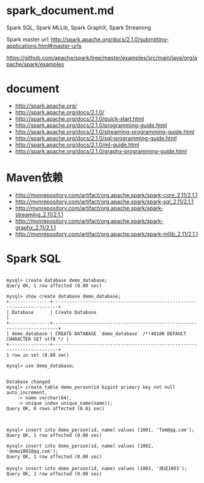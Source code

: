 
# spark_document.md  

Spark SQL, Spark MLLib, Spark GraphX, Spark Streaming  

Spark master url: http://spark.apache.org/docs/2.1.0/submitting-applications.html#master-urls  

https://github.com/apache/spark/tree/master/examples/src/main/java/org/apache/spark/examples


# document  

- http://spark.apache.org/  
- http://spark.apache.org/docs/2.1.0/  
- http://spark.apache.org/docs/2.1.0/quick-start.html  
- http://spark.apache.org/docs/2.1.0/programming-guide.html  
- http://spark.apache.org/docs/2.1.0/streaming-programming-guide.html  
- http://spark.apache.org/docs/2.1.0/sql-programming-guide.html  
- http://spark.apache.org/docs/2.1.0/ml-guide.html  
- http://spark.apache.org/docs/2.1.0/graphx-programming-guide.html  



# Maven依赖  

- http://mvnrepository.com/artifact/org.apache.spark/spark-core_2.11/2.1.1  
- http://mvnrepository.com/artifact/org.apache.spark/spark-sql_2.11/2.1.1  
- http://mvnrepository.com/artifact/org.apache.spark/spark-streaming_2.11/2.1.1  
- http://mvnrepository.com/artifact/org.apache.spark/spark-graphx_2.11/2.1.1  
- http://mvnrepository.com/artifact/org.apache.spark/spark-mllib_2.11/2.1.1  








# Spark SQL  

```  

mysql> create database demo_database;
Query OK, 1 row affected (0.00 sec)

mysql> show create database demo_database;
+---------------+------------------------------------------------------------------------+
| Database      | Create Database                                                        |
+---------------+------------------------------------------------------------------------+
| demo_database | CREATE DATABASE `demo_database` /*!40100 DEFAULT CHARACTER SET utf8 */ |
+---------------+------------------------------------------------------------------------+
1 row in set (0.00 sec)

mysql> use demo_database;


Database changed
mysql> create table demo_person(id bigint primary key not null auto_increment,
    -> name varchar(64),
    -> unique index unique_name(name));
Query OK, 0 rows affected (0.01 sec)



mysql> insert into demo_person(id, name) values (1001, 'Tom@qq.com');
Query OK, 1 row affected (0.00 sec)

mysql> insert into demo_person(id, name) values (1002, 'demo1002@qq.com');
Query OK, 1 row affected (0.00 sec)

mysql> insert into demo_person(id, name) values (1003, '测试1003');
Query OK, 1 row affected (0.00 sec)



```  



